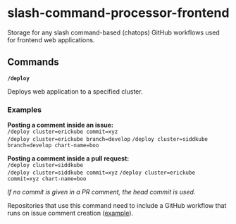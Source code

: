 # slash-command-processor-frontend

Storage for any slash command-based (chatops) GitHub workflows used for frontend web applications.

## Commands

**`/deploy`**

Deploys web application to a specified cluster.

### Examples

**Posting a comment inside an issue:**  
`/deploy cluster=erickube commit=xyz`  
`/deploy cluster=erickube branch=develop`
`/deploy cluster=siddkube branch=develop chart-name=boo`

**Posting a comment inside a pull request:**  
`/deploy cluster=siddkube`  
`/deploy cluster=siddkube commit=xyz`
`/deploy cluster=erickube commit=xyz chart-name=boo`

_If no commit is given in a PR comment, the head commit is used._

Repositories that use this command need to include a GitHub workflow that runs on issue comment
creation ([example](https://github.com/dictyBase/publication/blob/develop/.github/workflows/chatops.yml)).
